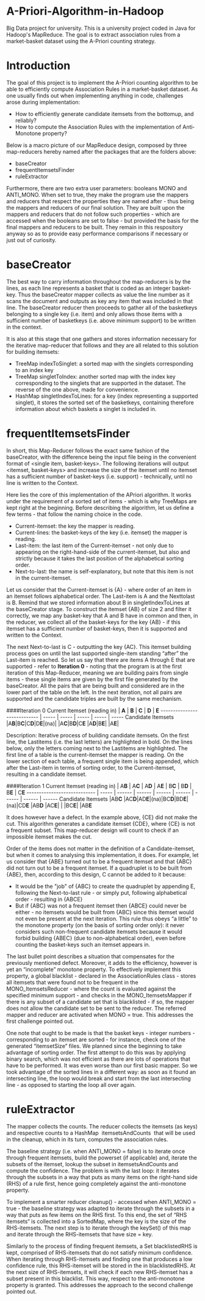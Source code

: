 # A-Priori-Algorithm-in-Hadoop
Big Data project for university. This is a university project coded in Java for Hadoop's MapReduce. The goal
is to extract association rules from a market-basket dataset using the A-Priori counting strategy.

# Introduction
The goal of this project is to implement the A-Priori counting algorithm to be able to efficiently compute Association Rules in a market-basket dataset. As one usually finds out when implementing anything in code, challenges arose during implementation:
- How to efficiently generate candidate itemsets from the bottom­up, and reliably?
- How to compute the Association Rules with the implementation of Anti­Monotone property?

Below is a macro picture of our MapReduce design, composed by three map-reducers hereby named after the packages that are the folders above:
- baseCreator
- frequentItemsetsFinder
- ruleExtractor

Furthermore, there are two extra user parameters: booleans MONO and ANTI_MONO. When set to true, they make the program use the mappers and reducers that respect the properties they are named after - thus being the mappers and reducers of our final solution. They are built upon the mappers and reducers that do not follow such properties - which are accessed when the booleans are set to false - but provided the basis for the final mappers and reducers to be built. They remain in this respository anyway so as to provide easy performance comparisons if necessary or just out of curiosity.

# baseCreator
The best way to carry information throughout the map-reducers is by the lines, as each line represents a basket that is coded as an integer basket-key. Thus the baseCreator mapper collects as value the line number as it scans the document and outputs as key any item that was included in that line. The baseCreator reducer then proceeds to gather all of the basketkeys belonging to a single key (i.e. item) and only allows those items with a sufficient number of basketkeys (i.e. above minimum support) to be written in the context.

It is also at this stage that one gathers and stores information necessary for the iterative map-reducer that follows and they are all related to this solution for building itemsets:
- TreeMap indexToSinglet: a sorted map with the singlets corresponding to an index key
- TreeMap singletToIndex: another sorted map with the index key corresponding to the singlets that are supported in the dataset. The reverse of the one above, made for convenience.
- HashMap singletIndexToLines: for a key (index representing a supported singlet), it stores the sorted set of the basketkeys,
containing therefore information about which baskets a singlet is included in.

# frequentItemsetsFinder
In short, this Map-Reducer follows the exact same fashion of the baseCreator, with the difference being the input file being in the convenient format of <single item, basket-keys>. The following iterations will output <itemset, basket-keys> and increase the size of the itemset until no itemset has a sufficient number of basket-keys (i.e. support) - technically, until no line is written to the Context.

Here lies the core of this implementation of the A­Priori algorithm. It works under the requirement of a sorted set of items - which is why TreeMaps are kept right at the beginning. Before describing the algorithm, let us define a few terms - that follow the naming
choice in the code.
- Current-itemset: the key the mapper is reading.
- Current-lines: the basket-keys of the key (i.e. itemset) the mapper is reading.
- Last-item: the last item of the Current-itemset - not only due to appearing on the right-hand-side of the current-itemset, but also and strictly because it takes the last position of the alphabetical sorting order.
- Next-to-last: the name is self-explanatory, but note that this item is not in the current-itemset.

Let us consider that the Current-itemset is {A} - where order of an item in an itemset follows alphabetical order. The Last-item is A and the Next­to­last is B. Remind that we stored information about B in singletIndexToLines at the baseCreator stage. To construct the itemset {AB} of size 2 and filter it correctly, we map any basket-key that A and B have in common and then, in the reducer, we collect all of the basket-keys for the key {AB} - if this itemset has a sufficient number of basket-keys, then it is supported and written to the Context.

The next Next-to-last is C - outputting the key {AC}. This itemset building process goes on until the last supported single-item standing “after” the Last-item is reached. So let us say that there are items A through E that are supported - refer to **Iteration 0** - noting that the program is at the first iteration of this Map-Reducer, meaning we are building pairs from single items - these single items are given by the first file generated by the baseCreator. All the pairs that are being built and considered are in the lower part of the table on the left. In the next iteration, not all pairs are supported and the candidate triples are built by the same mechanism.

####Iteration 0
Current Itemset (reading in) | **A** | **B** | **C** | **D** | **E**
---------------------------- | ----- | ----- | ----- | ----- | -----
Candidate Itemsets           |A**B**|B**C**|C**D**|D**E**|(na)|
                             |A**C**|B**D**|C**E**
                             |A**D**|B**E**|
                             |A**E**|

Description:
Iterative process of building candidate itemsets. On the first line, the Last­items (i.e. the last letters) are highlighted in bold. On the lines below, only the letters coming next to the Last­items are highlighted. The first line of a table is the current-itemset the mapper is reading. On the lower section of each table, a frequent single item is being appended, which after the Last-item in terms of sorting order, to the Current-itemset, resulting in a candidate itemset.

####Iteration 1
Current Itemset (reading in) | A**B** | A**C** | A**D** | A**E** | B**C** | B**D** | B**E** | C**E**
---------------------------- | -----  | ------ | ------ | ------ | ------ | ------ | ------ | ------
Candidate Itemsets           |AB**C** |AC**D**|AD**E**|(na)|BC**D**|BD**E**|(na)|CD**E**
                             |AB**D** |AC**E**|       |    |BC**E**|
                             |AB**E**

It does however have a defect. In the example above, {CE} did not make the cut. This algorithm generates a candidate itemset {CDE}, where {CE} is not a frequent subset. This map-reducer design will count to check if an impossible itemset makes the cut.

Order of the items does not matter in the definition of a Candidate-itemset, but when it comes to analysing this implementation, it does. For example, let us consider that {ABE} turned out to be a frequent itemset and that {ABC} did not turn out to be a frequent itemset. If a quadruplet is to be built from {ABE}, then, according to this design, C cannot be added to it because:
- It would be the "job" of {ABC} to create the quadruplet by appending E, following the Next-to-last rule - or simply put, following alphabetical order - resulting in {ABCE}
- But if {ABC} was not a frequent itemset then {ABCE} could never be either - no itemsets would be built from {ABC} since this itemset would not even be present at the next iteration. This rule thus obeys “a little” to the monotone property (on the basis of sorting order only): it never considers such non-frequent candidate itemsets because it would forbid building {ABEC} (due to non-alphabetical order), even before counting the basket-keys such an itemset appears in.

The last bullet point describes a situation that compensates for the previously mentioned defect. Moreover, it adds to the efficiency, however is yet an “incomplete” monotone property. To effectively implement this property, a global blacklist - declared in the AssociationRules class - stores all itemsets that were found not to be frequent in the MONO_ItemsetsReducer - where the count is evaluated against the specified minimum support - and checks in the MONO_ItemsetsMapper if there is any subset of a candidate set that is blacklisted - if so, the mapper does not allow the candidate set to be sent to the reducer. The referred mapper and reducer are activated when MONO = true. This addresses the first challenge pointed out.

One note that ought to be made is that the basket keys - integer numbers - corresponding to an itemset are sorted - for instance, check one of the generated “itemsetSize” files. We planned since the beginning to take advantage of sorting order. The first attempt to do this was by applying binary search, which was not efficient as there are lots of operations that have to be performed. It was even worse than our first basic mapper. So we took advantage of the sorted lines in a different way: as soon as it found an intersecting line, the loop would break and start from the last intersecting line - as opposed to starting the loop all over again.

# ruleExtractor
The mapper collects the counts. The reducer collects the itemsets (as keys) and respective counts to a HashMap ­ itemsetsAndCounts ­ that will be used in the cleanup, which in its turn, computes the association rules.

The baseline strategy (i.e. when ANTI_MONO = false) is to iterate once through frequent itemsets, build the powerset (if applicable) and, iterate the subsets of the itemset, lookup the subset in itemsetsAndCounts and compute the confidence. The problem is with the last loop: it iterates through the subsets in a way that puts as many items on the right-hand side (RHS) of a rule first, hence going completely against the anti-monotone property.

To implement a smarter reducer cleanup() - accessed when ANTI_MONO = true - the baseline strategy was adapted to iterate through the subsets in a way that puts as few items on the RHS first. To this end, the set of “RHS itemsets“ is collected into a SortedMap, where the key is the size of the RHS-itemsets. The next step is to iterate through the keySet() of this map and iterate through the RHS-itemsets that have size = key.

Similarly to the process of finding frequent itemsets, a Set blacklistedRHS is kept, comprised of RHS-itemsets that do not satisfy minimum confidence. When iterating through RHS-itemsets and finding one that produces a low confidence rule, this RHS-itemset will be stored in the in blacklistedRHS. At the next size of RHS-itemsets, it will check if each new RHS-itemset has a subset present in this blacklist. This way, respect to the anti-monotone property is granted. This addresses the approach to the second challenge pointed out.
